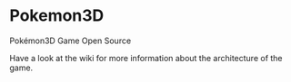 # Pokemon3D

Pokémon3D Game Open Source

Have a look at the wiki for more information about the architecture of the game.
